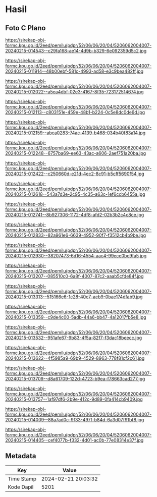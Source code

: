 # Hasil

## Foto C Plano

https://sirekap-obj-formc.kpu.go.id/2eed/pemilu/pdpr/52/06/06/20/04/5206062004007-20240215-014543--c29fa168-ae14-4d9b-b329-6e092359d5c2.jpg

https://sirekap-obj-formc.kpu.go.id/2eed/pemilu/pdpr/52/06/06/20/04/5206062004007-20240215-011914--48b00ebf-581c-4993-ad58-e3c9bea482ff.jpg

https://sirekap-obj-formc.kpu.go.id/2eed/pemilu/pdpr/52/06/06/20/04/5206062004007-20240215-012022--a5ea4dbf-02e3-4167-8f35-723172514674.jpg

https://sirekap-obj-formc.kpu.go.id/2eed/pemilu/pdpr/52/06/06/20/04/5206062004007-20240215-012113--c803151e-459e-48b1-b224-0c5e8dc0de6d.jpg

https://sirekap-obj-formc.kpu.go.id/2eed/pemilu/pdpr/52/06/06/20/04/5206062004007-20240215-012159--abca0283-74ac-4139-b468-034b40f83a14.jpg

https://sirekap-obj-formc.kpu.go.id/2eed/pemilu/pdpr/52/06/06/20/04/5206062004007-20240215-012248--6757ba69-ee63-43ac-a606-2aef751a20ba.jpg

https://sirekap-obj-formc.kpu.go.id/2eed/pemilu/pdpr/52/06/06/20/04/5206062004007-20240215-012422--c250660d-e21d-4ec2-8c91-b5cff5690f54.jpg

https://sirekap-obj-formc.kpu.go.id/2eed/pemilu/pdpr/52/06/06/20/04/5206062004007-20240215-012618--543a7d3e-2c95-4c35-a63c-1ef6ccb6455a.jpg

https://sirekap-obj-formc.kpu.go.id/2eed/pemilu/pdpr/52/06/06/20/04/5206062004007-20240215-012741--8b927306-1172-4df8-afd2-02b3b2c4c8ce.jpg

https://sirekap-obj-formc.kpu.go.id/2eed/pemilu/pdpr/52/06/06/20/04/5206062004007-20240215-012833--82a961e6-6639-4952-90f7-f3512cb4b9be.jpg

https://sirekap-obj-formc.kpu.go.id/2eed/pemilu/pdpr/52/06/06/20/04/5206062004007-20240215-012930--38207473-6d16-4554-aac4-99ece0bc9fa5.jpg

https://sirekap-obj-formc.kpu.go.id/2eed/pemilu/pdpr/52/06/06/20/04/5206062004007-20240215-013207--085510c0-6a8f-4007-87c2-aaab5cfde84f.jpg

https://sirekap-obj-formc.kpu.go.id/2eed/pemilu/pdpr/52/06/06/20/04/5206062004007-20240215-013313--515166e6-1c28-40c7-acb9-0bae174dfab9.jpg

https://sirekap-obj-formc.kpu.go.id/2eed/pemilu/pdpr/52/06/06/20/04/5206062004007-20240215-013359--c9de4c00-5adb-44a6-bb47-4a12017fb5e8.jpg

https://sirekap-obj-formc.kpu.go.id/2eed/pemilu/pdpr/52/06/06/20/04/5206062004007-20240215-013532--951afe67-9b83-4f5a-82f7-f3dac18beecc.jpg

https://sirekap-obj-formc.kpu.go.id/2eed/pemilu/pdpr/52/06/06/20/04/5206062004007-20240215-013622--4f5985a9-69b9-4529-8963-778f81cf2c61.jpg

https://sirekap-obj-formc.kpu.go.id/2eed/pemilu/pdpr/52/06/06/20/04/5206062004007-20240215-013709--d8a61709-122d-4723-b9ea-f78663cad277.jpg

https://sirekap-obj-formc.kpu.go.id/2eed/pemilu/pdpr/52/06/06/20/04/5206062004007-20240215-013757--1af97df6-2b9e-412c-9d89-0fa414cb9409.jpg

https://sirekap-obj-formc.kpu.go.id/2eed/pemilu/pdpr/52/06/06/20/04/5206062004007-20240215-014009--88a7ad0c-9f33-497f-b84d-6a3d07f91bf8.jpg

https://sirekap-obj-formc.kpu.go.id/2eed/pemilu/pdpr/52/06/06/20/04/5206062004007-20240215-014405--cef4077b-f332-4d01-ac0b-77e08314e37f.jpg


## Metadata

| Key        | Value               |
| ---------- | ------------------- |
| Time Stamp | 2024-02-21 20:03:32 |
| Kode Dapil | 5201                |



